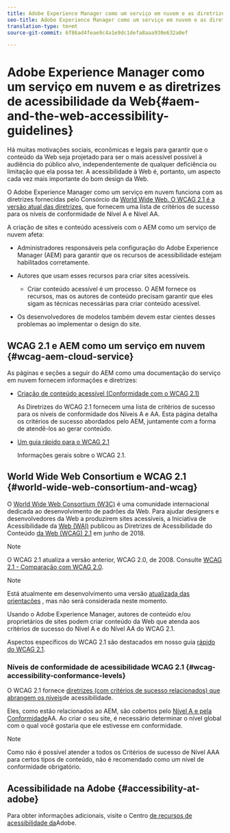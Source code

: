 ```yaml
---
title: Adobe Experience Manager como um serviço em nuvem e as diretrizes de acessibilidade da Web
seo-title: Adobe Experience Manager como um serviço em nuvem e as diretrizes de acessibilidade da Web
translation-type: tm+mt
source-git-commit: 6f86ad4feae9c4a1e9dc1defa8aaa930e632a0ef

---
```



# Adobe Experience Manager como um serviço em nuvem e as diretrizes de acessibilidade da Web{#aem-and-the-web-accessibility-guidelines}

Há muitas motivações sociais, econômicas e legais para garantir que o conteúdo da Web seja projetado para ser o mais acessível possível à audiência do público alvo, independentemente de qualquer deficiência ou limitação que ela possa ter. A acessibilidade à Web é, portanto, um aspecto cada vez mais importante do bom design da Web.

O Adobe Experience Manager como um serviço em nuvem funciona com as diretrizes fornecidas pelo Consórcio da [World Wide Web. O WCAG 2.1 é a versão atual das diretrizes](#world-wide-web-consortium-and-wcag), que fornecem uma lista de critérios de sucesso para os níveis de conformidade de Nível A e Nível AA.

A criação de sites e conteúdo acessíveis com o AEM como um serviço de nuvem afeta:

* Administradores responsáveis pela configuração do Adobe Experience Manager (AEM) para garantir que os recursos de acessibilidade estejam habilitados corretamente.

* Autores que usam esses recursos para criar sites acessíveis.

   * Criar conteúdo acessível é um processo. O AEM fornece os recursos, mas os autores de conteúdo precisam garantir que eles sigam as técnicas necessárias para criar conteúdo acessível.

* Os desenvolvedores de modelos também devem estar cientes desses problemas ao implementar o design do site.

## WCAG 2.1 e AEM como um serviço em nuvem {#wcag-aem-cloud-service}

As páginas e seções a seguir do AEM como uma documentação do serviço em nuvem fornecem informações e diretrizes:

<!--
* [Configuring the Rich Text Editor for Producing Accessible Sites](/help/sites-administering/rte-accessible-content.md)
 
  Guidelines on how administrators can configure AEM for producing accessible content.
-->

* [Criação de conteúdo acessível (Conformidade com o WCAG 2.1)  ](/help/sites-cloud/authoring/fundamentals/accessible-content.md)

   As Diretrizes do WCAG 2.1 fornecem uma lista de critérios de sucesso para os níveis de conformidade dos Níveis A e AA. Esta página detalha os critérios de sucesso abordados pelo AEM, juntamente com a forma de atendê-los ao gerar conteúdo.

* [Um guia rápido para o WCAG 2.1](/help/onboarding/accessibility/quick-guide-wcag.md)

   Informações gerais sobre o WCAG 2.1.

<!--
* [Creating Accessible Adaptive Forms](/help/forms/using/creating-accessible-adaptive-forms.md)
 
  Adobe Experience Manager (AEM) includes a number of features and capabilities that enhance the usability of adaptive forms for users with different abilities. The solution also assists form authors in creating accessible adaptive forms.
-->

## World Wide Web Consortium e WCAG 2.1 {#world-wide-web-consortium-and-wcag}

O [World Wide Web Consortium (W3C)](https://www.w3.org/) é uma comunidade internacional dedicada ao desenvolvimento de padrões da Web. Para ajudar designers e desenvolvedores da Web a produzirem sites acessíveis, a Iniciativa de Acessibilidade da [Web (WAI)](https://www.w3.org/WAI/) publicou as Diretrizes de Acessibilidade do Conteúdo [da Web (WCAG) 2.1](https://www.w3.org/TR/WCAG/) em junho de 2018.

>[!NOTE]
> 
> O WCAG 2.1 atualiza a versão anterior, WCAG 2.0, de 2008. Consulte [WCAG 2.1 - Comparação com WCAG 2.0](https://www.w3.org/TR/WCAG21/#comparison-with-wcag-2-0).

<!--
> The original version, [WCAG 1.0](https://www.w3.org/TR/WCAG10/), was published in 1999.
-->

>[!NOTE]
> 
>Está atualmente em desenvolvimento uma versão [atualizada das orientações](https://www.w3.org/TR/WCAG22/) , mas não será considerada neste momento.

Usando o Adobe Experience Manager, autores de conteúdo e/ou proprietários de sites podem criar conteúdo da Web que atenda aos critérios de sucesso do Nível A e do Nível AA do WCAG 2.1.

Aspectos específicos do WCAG 2.1 são destacados em nosso guia [rápido do WCAG 2.1](/help/onboarding/accessibility/quick-guide-wcag.md).

### Níveis de conformidade de acessibilidade WCAG 2.1 {#wcag-accessibility-conformance-levels}

O WCAG 2.1 fornece [diretrizes (com critérios de sucesso relacionados) que abrangem os níveis](https://www.w3.org/TR/WCAG/#conformance)de acessibilidade.

Eles, como estão relacionados ao AEM, são cobertos pelo [Nível A e pela Conformidade](/help/sites-cloud/authoring/fundamentals/accessible-content.md)AA. Ao criar o seu site, é necessário determinar o nível global com o qual você gostaria que ele estivesse em conformidade.

>[!NOTE]
> 
>Como não é possível atender a todos os Critérios de sucesso de Nível AAA para certos tipos de conteúdo, não é recomendado como um nível de conformidade obrigatório.

## Acessibilidade na Adobe {#accessibility-at-adobe}

Para obter informações adicionais, visite o Centro [de recursos de acessibilidade da](https://www.adobe.com/accessibility/)Adobe.


